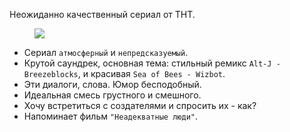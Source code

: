 Неожиданно качественный сериал от ТНТ.

<figure>
  <img src="https://pp.vk.me/c628822/v628822624/13b64/-zDb5GU_2xo.jpg" />
</figure>

+ Сериал `атмосферный` и `непредсказуемый`.
+ Крутой саундрек, основная тема: стильный ремикс `Alt-J - Breezeblocks`, и красивая `Sea of Bees - Wizbot`.
+ Эти диалоги, слова. Юмор бесподобный.
+ Идеальная смесь грустного и смешного.
+ Хочу встретиться с создателями и спросить их - как?
+ Напоминает фильм `"Неадекватные люди"`.
